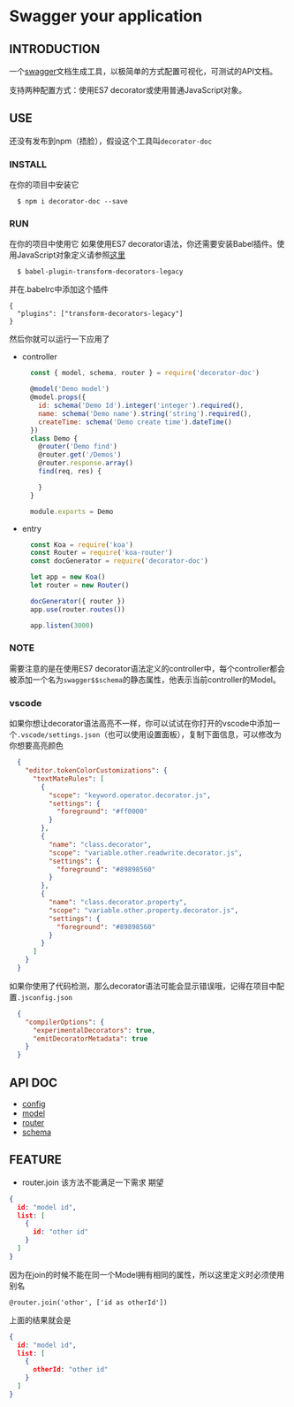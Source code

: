 # Swagger your application

## INTRODUCTION

一个[swagger](https://swagger.io)文档生成工具，以极简单的方式配置可视化，可测试的API文档。

支持两种配置方式：使用ES7 decorator或使用普通JavaScript对象。

## USE
还没有发布到npm（捂脸），假设这个工具叫`decorator-doc`

### INSTALL
在你的项目中安装它
~~~
  $ npm i decorator-doc --save
~~~
### RUN
在你的项目中使用它
如果使用ES7 decorator语法，你还需要安装Babel插件。使用JavaScript对象定义请参照[这里](/docs/config.md)
~~~
  $ babel-plugin-transform-decorators-legacy
~~~

并在.babelrc中添加这个插件

~~~
{
  "plugins": ["transform-decorators-legacy"]
}
~~~
然后你就可以运行一下应用了

- controller
  ~~~ JavaScript
    const { model, schema, router } = require('decorator-doc')

    @model('Demo model')
    @model.props({
      id: schema('Demo Id').integer('integer').required(),
      name: schema('Demo name').string('string').required(),
      createTime: schema('Demo create time').dateTime()
    })
    class Demo {
      @router('Demo find')
      @router.get('/Demos')
      @router.response.array()
      find(req, res) {

      }
    }

    module.exports = Demo
  ~~~

- entry
  ~~~ JavaScript
    const Koa = require('koa')
    const Router = require('koa-router')
    const docGenerator = require('decorator-doc')

    let app = new Koa()
    let router = new Router()

    docGenerator({ router })
    app.use(router.routes())

    app.listen(3000)
  ~~~
### NOTE
需要注意的是在使用ES7 decorator语法定义的controller中，每个controller都会被添加一个名为`swagger$$schema`的静态属性，他表示当前controller的Model。

### vscode
如果你想让decorator语法高亮不一样，你可以试试在你打开的vscode中添加一个`.vscode/settings.json`（也可以使用设置面板），复制下面信息，可以修改为你想要高亮颜色
~~~ json
  {
    "editor.tokenColorCustomizations": {
      "textMateRules": [
        {
          "scope": "keyword.operator.decorator.js",
          "settings": {
            "foreground": "#ff0000"
          }
        },
        {
          "name": "class.decorator",
          "scope": "variable.other.readwrite.decorator.js",
          "settings": {
            "foreground": "#89898560"
          }
        },
        {
          "name": "class.decorator.property",
          "scope": "variable.other.property.decorator.js",
          "settings": {
            "foreground": "#89898560"
          }
        }
      ]
    }
  }
~~~

如果你使用了代码检测，那么decorator语法可能会显示错误哦，记得在项目中配置`.jsconfig.json`
~~~ json
  {
    "compilerOptions": {
      "experimentalDecorators": true,
      "emitDecoratorMetadata": true
    }
  }
~~~
## API DOC
- [config](/docs/config.md)
- [model](/docs/model.md)
- [router](/docs/router.md)
- [schema](/doc/schema.md)

## FEATURE
- router.join 该方法不能满足一下需求
期望
~~~ json
{
  id: "model id",
  list: [
    {
      id: "other id"
    }
  ]
}
~~~
因为在join的时候不能在同一个Model拥有相同的属性，所以这里定义时必须使用别名
~~~
@router.join('othor', ['id as otherId'])
~~~
上面的结果就会是
~~~ json
{
  id: "model id",
  list: [
    {
      otherId: "other id"
    }
  ]
}
~~~